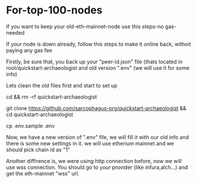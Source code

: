 # For-top-100-nodes
If you want to keep your old-eth-mainnet-node use this steps-no gas-needed


If your node is down already, follow this steps to make it online back, withoıt paying any gas fee

Firstly, be sure that, you back up your "peer-id.json" file (thats located in root/quickstart-archaeologist and old version ".env" (we will use it for some info) 






Lets clean the old files first and start to set up

cd && rm -rf quickstart-archaeologist

git clone https://github.com/sarcophagus-org/quickstart-archaeologist && cd quickstart-archaeologist

cp .env.sample .env

Now, we have a new version of ".env" file, we will fill it with our old info and there is some new settings in it. we will use etherium mainnet and we should pick chain id as "1"

Another diffirence is, we were using http connection before, now we will use wss connection. You should go to your provider (like infura,alch...) and get the eth-mainnet "wss" url. 


